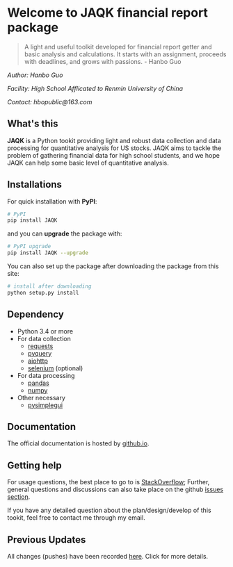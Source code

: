 # Welcome to JAQK financial report package
> A light and useful toolkit developed for financial report getter and basic analysis and calculations.
> It starts with an assignment, proceeds with deadlines, and grows with passions. - Hanbo Guo

_Author: Hanbo Guo_

_Facility: High School Afflicated to Renmin University of China_

_Contact: hbopublic@163.com_


## What's this

**JAQK** is a Python tookit providing light and robust data collection and data processing for quantitative analysis for US stocks. JAQK aims to tackle the problem of gathering financial data for high school students, and we hope JAQK can help some basic level of quantitative analysis. 

## Installations
For quick installation with **PyPI**:
```sh
# PyPI 
pip install JAQK
```
and you can **upgrade** the package with:
```sh
# PyPI upgrade
pip install JAQK --upgrade
```
You can also set up the package after downloading the package from this site:
```sh
# install after downloading
python setup.py install
```

## Dependency
- Python 3.4 or more
- For data collection
  - [requests](https://2.python-requests.org//en/master/)
  - [pyquery](https://pyquery.readthedocs.io/en/latest/)
  - [aiohttp](https://aiohttp.readthedocs.io/en/stable/)
  - [selenium](https://selenium-python.readthedocs.io) (optional)
- For data processing
  - [pandas](http://pandas.pydata.org/ "pandas")
  - [numpy](http://www.numpy.org)
- Other necessary
  - [pysimplegui](https://pysimplegui.readthedocs.io/en/latest/)
  
## Documentation
The official documentation is hosted by [github.io]().
  
## Getting help
For usage questions, the best place to go to is [StackOverflow](https://stackoverflow.com/questions/tagged/JAQK);
Further, general questions and discussions can also take place on the github [issues section](https://github.com/Haannbboo/JAQK/issues).

If you have any detailed question about the plan/design/develop of this tookit, feel free to contact me through my email.

## Previous Updates

All changes (pushes) have been recorded [here](https://github.com/Haannbboo/JAQK/blob/master/jaqk/HISVERSION.md). Click for more details.
  
